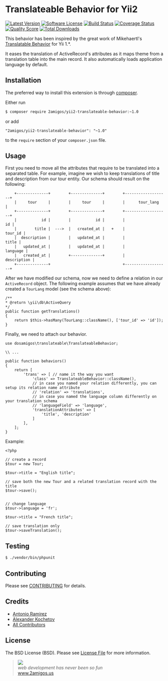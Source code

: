 # Translateable Behavior for Yii2

[![Latest Version](https://img.shields.io/github/tag/2amigos/yii2-translateable-behavior.svg?style=flat-square&label=release)](https://github.com/2amigos/yii2-translateable-behavior/tags)
[![Software License](https://img.shields.io/badge/license-MIT-brightgreen.svg?style=flat-square)](LICENSE.md)
[![Build Status](https://img.shields.io/travis/2amigos/yii2-translateable-behavior/master.svg?style=flat-square)](https://travis-ci.org/2amigos/yii2-translateable-behavior)
[![Coverage Status](https://img.shields.io/scrutinizer/coverage/g/2amigos/yii2-translateable-behavior.svg?style=flat-square)](https://scrutinizer-ci.com/g/2amigos/yii2-translateable-behavior/code-structure)
[![Quality Score](https://img.shields.io/scrutinizer/g/2amigos/yii2-translateable-behavior.svg?style=flat-square)](https://scrutinizer-ci.com/g/2amigos/yii2-translateable-behavior)
[![Total Downloads](https://img.shields.io/packagist/dt/2amigos/yii2-translateable-behavior.svg?style=flat-square)](https://packagist.org/packages/2amigos/yii2-translateable-behavior)

This behavior has been inspired by the great work of Mikehaertl's
[Translatable Behavior](https://github.com/mikehaertl/translatable) for Yii 1.*.

It eases the translation of ActiveRecord's attributes as it maps theme from a translation table into the main record. It
also automatically loads application language by default.

## Installation

The preferred way to install this extension is through [composer](http://getcomposer.org/download/).

Either run

```bash
$ composer require 2amigos/yii2-translateable-behavior:~1.0
```

or add

```
"2amigos/yii2-translateable-behavior": "~1.0"
```

to the `require` section of your `composer.json` file.

## Usage

First you need to move all the attributes that require to be translated into a separated table. For example, imagine we
wish to keep translations of title and description from our tour entity. Our schema should result on the following:

```
    +--------------+        +--------------+        +-------------------+
    |     tour     |        |     tour     |        |      tour_lang    |
    +--------------+        +--------------+        +-------------------+
    |           id |        |           id |        |                id |
    |        title |  --->  |   created_at |   +    |           tour_id |
    |  description |        |   updated_at |        |             title |
    |   updated_at |        |   updated_at |        |          language |
    |   created_at |        +--------------+        |       description |
    +--------------+                                +-------------------+

```

After we have modified our schema, now we need to define a relation in our `ActiveRecord` object. The following example
assumes that we have already created a `TourLang` model (see the schema above):

```
/**
* @return \yii\db\ActiveQuery
*/
public function getTranslations()
{
    return $this->hasMany(TourLang::className(), ['tour_id' => 'id']);
}
```

Finally, we need to attach our behavior.

```
use dosamigos\translateable\TranslateableBehavior;

\\ ...

public function behaviors()
{
    return [
        'trans' => [ // name it the way you want
            'class' => TranslateableBehavior::className(),
            // in case you named your relation differently, you can setup its relation name attribute
            // 'relation' => 'translations',
            // in case you named the language column differently on your translation schema
            // 'languageField' => 'language',
            'translationAttributes' => [
                'title', 'description'
            ]
        ],
    ];
}
```

Example:

```
<?php

// create a record
$tour = new Tour;

$tour->title = "English title";

// save both the new Tour and a related translation record with the title
$tour->save();


// change language
$tour->language = 'fr';

$tour->title = "French title";

// save translation only
$tour->saveTranslation();
```

## Testing

```bash
$ ./vendor/bin/phpunit
```

## Contributing

Please see [CONTRIBUTING](CONTRIBUTING.md) for details.

## Credits

- [Antonio Ramirez](https://github.com/tonydspaniard)
- [Alexander Kochetov](https://github.com/creocoder)
- [All Contributors](https://github.com/2amigos/yii2-selectize-widget/graphs/contributors)

## License

The BSD License (BSD). Please see [License File](LICENSE.md) for more information.

<blockquote>
    <a href="http://www.2amigos.us"><img src="http://www.gravatar.com/avatar/55363394d72945ff7ed312556ec041e0.png"></a><br>
    <i>web development has never been so fun</i><br>
    <a href="http://www.2amigos.us">www.2amigos.us</a>
</blockquote>
